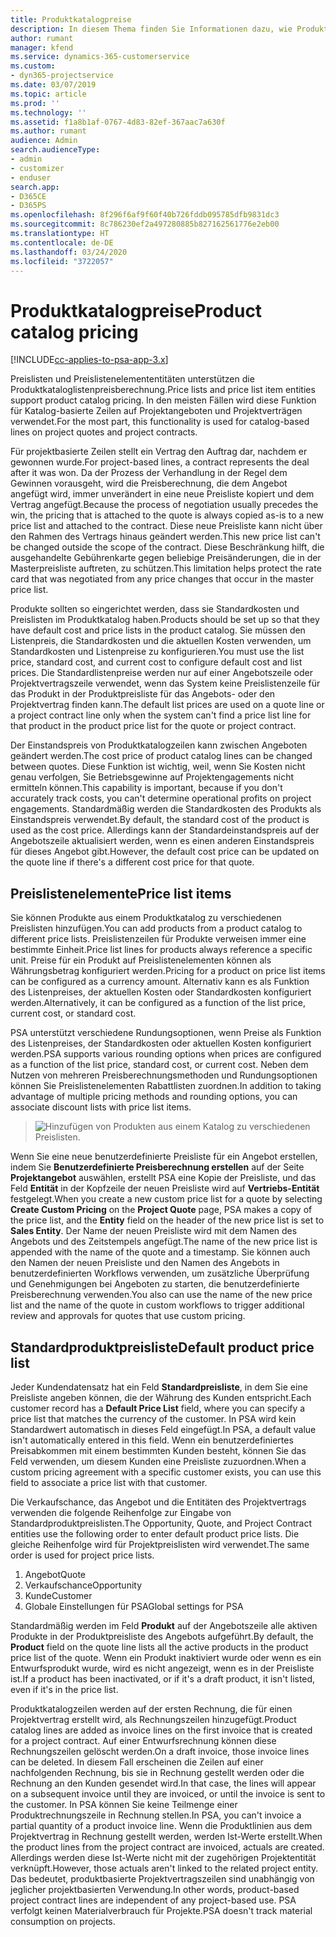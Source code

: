 ```yaml
---
title: Produktkatalogpreise
description: In diesem Thema finden Sie Informationen dazu, wie Produktkatalogpreisberechnung in PSA ( Dynamics 365 Project Service Automation ) funktionieren.
author: rumant
manager: kfend
ms.service: dynamics-365-customerservice
ms.custom:
- dyn365-projectservice
ms.date: 03/07/2019
ms.topic: article
ms.prod: ''
ms.technology: ''
ms.assetid: f1a8b1af-0767-4d83-82ef-367aac7a630f
ms.author: rumant
audience: Admin
search.audienceType:
- admin
- customizer
- enduser
search.app:
- D365CE
- D365PS
ms.openlocfilehash: 8f296f6af9f60f40b726fddb095785dfb9831dc3
ms.sourcegitcommit: 8c786230ef2a497280885b827162561776e2eb00
ms.translationtype: HT
ms.contentlocale: de-DE
ms.lasthandoff: 03/24/2020
ms.locfileid: "3722057"
---
```

# <a name="product-catalog-pricing"></a><span data-ttu-id="59b77-103">Produktkatalogpreise</span><span class="sxs-lookup"><span data-stu-id="59b77-103">Product catalog pricing</span></span> 

[!INCLUDE[cc-applies-to-psa-app-3.x](../includes/cc-applies-to-psa-app-3x.md)]


<span data-ttu-id="59b77-104">Preislisten und Preislistenelemententitäten unterstützen die Produktkataloglistenpreisberechnung.</span><span class="sxs-lookup"><span data-stu-id="59b77-104">Price lists and price list item entities support product catalog pricing.</span></span> <span data-ttu-id="59b77-105">In den meisten Fällen wird diese Funktion für Katalog-basierte Zeilen auf Projektangeboten und Projektverträgen verwendet.</span><span class="sxs-lookup"><span data-stu-id="59b77-105">For the most part, this functionality is used for catalog-based lines on project quotes and project contracts.</span></span>

<span data-ttu-id="59b77-106">Für projektbasierte Zeilen stellt ein Vertrag den Auftrag dar, nachdem er gewonnen wurde.</span><span class="sxs-lookup"><span data-stu-id="59b77-106">For project-based lines, a contract represents the deal after it was won.</span></span> <span data-ttu-id="59b77-107">Da der Prozess der Verhandlung in der Regel dem Gewinnen vorausgeht, wird die Preisberechnung, die dem Angebot angefügt wird, immer unverändert in eine neue Preisliste kopiert und dem Vertrag angefügt.</span><span class="sxs-lookup"><span data-stu-id="59b77-107">Because the process of negotiation usually precedes the win, the pricing that is attached to the quote is always copied as-is to a new price list and attached to the contract.</span></span> <span data-ttu-id="59b77-108">Diese neue Preisliste kann nicht über den Rahmen des Vertrags hinaus geändert werden.</span><span class="sxs-lookup"><span data-stu-id="59b77-108">This new price list can't be changed outside the scope of the contract.</span></span> <span data-ttu-id="59b77-109">Diese Beschränkung hilft, die ausgehandelte Gebührenkarte gegen beliebige Preisänderungen, die in der Masterpreisliste auftreten, zu schützen.</span><span class="sxs-lookup"><span data-stu-id="59b77-109">This limitation helps protect the rate card that was negotiated from any price changes that occur in the master price list.</span></span>

<span data-ttu-id="59b77-110">Produkte sollten so eingerichtet werden, dass sie Standardkosten und Preislisten im Produktkatalog haben.</span><span class="sxs-lookup"><span data-stu-id="59b77-110">Products should be set up so that they have default cost and price lists in the product catalog.</span></span> <span data-ttu-id="59b77-111">Sie müssen den Listenpreis, die Standardkosten und die aktuellen Kosten verwenden, um Standardkosten und Listenpreise zu konfigurieren.</span><span class="sxs-lookup"><span data-stu-id="59b77-111">You must use the list price, standard cost, and current cost to configure default cost and list prices.</span></span> <span data-ttu-id="59b77-112">Die Standardlistenpreise werden nur auf einer Angebotszeile oder Projektvertragszeile verwendet, wenn das System keine Preislistenzeile für das Produkt in der Produktpreisliste für das Angebots- oder den Projektvertrag finden kann.</span><span class="sxs-lookup"><span data-stu-id="59b77-112">The default list prices are used on a quote line or a project contract line only when the system can't find a price list line for that product in the product price list for the quote or project contract.</span></span>

<span data-ttu-id="59b77-113">Der Einstandspreis von Produktkatalogzeilen kann zwischen Angeboten geändert werden.</span><span class="sxs-lookup"><span data-stu-id="59b77-113">The cost price of product catalog lines can be changed between quotes.</span></span> <span data-ttu-id="59b77-114">Diese Funktion ist wichtig, weil, wenn Sie Kosten nicht genau verfolgen, Sie Betriebsgewinne auf Projektengagements nicht ermitteln können.</span><span class="sxs-lookup"><span data-stu-id="59b77-114">This capability is important, because if you don't accurately track costs, you can't determine operational profits on project engagements.</span></span> <span data-ttu-id="59b77-115">Standardmäßig werden die Standardkosten des Produkts als Einstandspreis verwendet.</span><span class="sxs-lookup"><span data-stu-id="59b77-115">By default, the standard cost of the product is used as the cost price.</span></span> <span data-ttu-id="59b77-116">Allerdings kann der Standardeinstandspreis auf der Angebotszeile aktualisiert werden, wenn es einen anderen Einstandspreis für dieses Angebot gibt.</span><span class="sxs-lookup"><span data-stu-id="59b77-116">However, the default cost price can be updated on the quote line if there's a different cost price for that quote.</span></span>

## <a name="price-list-items"></a><span data-ttu-id="59b77-117">Preislistenelemente</span><span class="sxs-lookup"><span data-stu-id="59b77-117">Price list items</span></span>

<span data-ttu-id="59b77-118">Sie können Produkte aus einem Produktkatalog zu verschiedenen Preislisten hinzufügen.</span><span class="sxs-lookup"><span data-stu-id="59b77-118">You can add products from a product catalog to different price lists.</span></span> <span data-ttu-id="59b77-119">Preislistenzeilen für Produkte verweisen immer eine bestimmte Einheit.</span><span class="sxs-lookup"><span data-stu-id="59b77-119">Price list lines for products always reference a specific unit.</span></span> <span data-ttu-id="59b77-120">Preise für ein Produkt auf Preislistenelementen können als Währungsbetrag konfiguriert werden.</span><span class="sxs-lookup"><span data-stu-id="59b77-120">Pricing for a product on price list items can be configured as a currency amount.</span></span> <span data-ttu-id="59b77-121">Alternativ kann es als Funktion des Listenpreises, der aktuellen Kosten oder Standardkosten konfiguriert werden.</span><span class="sxs-lookup"><span data-stu-id="59b77-121">Alternatively, it can be configured as a function of the list price, current cost, or standard cost.</span></span>

<span data-ttu-id="59b77-122">PSA unterstützt verschiedene Rundungsoptionen, wenn Preise als Funktion des Listenpreises, der Standardkosten oder aktuellen Kosten konfiguriert werden.</span><span class="sxs-lookup"><span data-stu-id="59b77-122">PSA supports various rounding options when prices are configured as a function of the list price, standard cost, or current cost.</span></span> <span data-ttu-id="59b77-123">Neben dem Nutzen von mehreren Preisberechnungsmethoden und Rundungsoptionen können Sie Preislistenelementen Rabattlisten zuordnen.</span><span class="sxs-lookup"><span data-stu-id="59b77-123">In addition to taking advantage of multiple pricing methods and rounding options, you can associate discount lists with price list items.</span></span> 

> ![Hinzufügen von Produkten aus einem Katalog zu verschiedenen Preislisten.](media/basic-guide-16.png)

<span data-ttu-id="59b77-125">Wenn Sie eine neue benutzerdefinierte Preisliste für ein Angebot erstellen, indem Sie **Benutzerdefinierte Preisberechnung erstellen** auf der Seite **Projektangebot** auswählen, erstellt PSA eine Kopie der Preisliste, und das Feld **Entität** in der Kopfzeile der neuen Preisliste wird auf **Vertriebs-Entität** festgelegt.</span><span class="sxs-lookup"><span data-stu-id="59b77-125">When you create a new custom price list for a quote by selecting **Create Custom Pricing** on the **Project Quote** page, PSA makes a copy of the price list, and the **Entity** field on the header of the new price list is set to **Sales Entity**.</span></span> <span data-ttu-id="59b77-126">Der Name der neuen Preisliste wird mit dem Namen des Angebots und des Zeitstempels angefügt.</span><span class="sxs-lookup"><span data-stu-id="59b77-126">The name of the new price list is appended with the name of the quote and a timestamp.</span></span> <span data-ttu-id="59b77-127">Sie können auch den Namen der neuen Preisliste und den Namen des Angebots in benutzerdefinierten Workflows verwenden, um zusätzliche Überprüfung und Genehmigungen bei Angeboten zu starten, die benutzerdefinierte Preisberechnung verwenden.</span><span class="sxs-lookup"><span data-stu-id="59b77-127">You also can use the name of the new price list and the name of the quote in custom workflows to trigger additional review and approvals for quotes that use custom pricing.</span></span>

 
## <a name="default-product-price-list"></a><span data-ttu-id="59b77-128">Standardproduktpreisliste</span><span class="sxs-lookup"><span data-stu-id="59b77-128">Default product price list</span></span>
<span data-ttu-id="59b77-129">Jeder Kundendatensatz hat ein Feld **Standardpreisliste**, in dem Sie eine Preisliste angeben können, die der Währung des Kunden entspricht.</span><span class="sxs-lookup"><span data-stu-id="59b77-129">Each customer record has a **Default Price List** field, where you can specify a price list that matches the currency of the customer.</span></span> <span data-ttu-id="59b77-130">In PSA wird kein Standardwert automatisch in dieses Feld eingefügt.</span><span class="sxs-lookup"><span data-stu-id="59b77-130">In PSA, a default value isn't automatically entered in this field.</span></span> <span data-ttu-id="59b77-131">Wenn ein benutzerdefiniertes Preisabkommen mit einem bestimmten Kunden besteht, können Sie das Feld verwenden, um diesem Kunden eine Preisliste zuzuordnen.</span><span class="sxs-lookup"><span data-stu-id="59b77-131">When a custom pricing agreement with a specific customer exists, you can use this field to associate a price list with that customer.</span></span>

<span data-ttu-id="59b77-132">Die Verkaufschance, das Angebot und die Entitäten des Projektvertrags verwenden die folgende Reihenfolge zur Eingabe von Standardproduktpreislisten.</span><span class="sxs-lookup"><span data-stu-id="59b77-132">The Opportunity, Quote, and Project Contract entities use the following order to enter default product price lists.</span></span> <span data-ttu-id="59b77-133">Die gleiche Reihenfolge wird für Projektpreislisten wird verwendet.</span><span class="sxs-lookup"><span data-stu-id="59b77-133">The same order is used for project price lists.</span></span>

1.  <span data-ttu-id="59b77-134">Angebot</span><span class="sxs-lookup"><span data-stu-id="59b77-134">Quote</span></span>
2.  <span data-ttu-id="59b77-135">Verkaufschance</span><span class="sxs-lookup"><span data-stu-id="59b77-135">Opportunity</span></span>
3.  <span data-ttu-id="59b77-136">Kunde</span><span class="sxs-lookup"><span data-stu-id="59b77-136">Customer</span></span>
4.  <span data-ttu-id="59b77-137">Globale Einstellungen für PSA</span><span class="sxs-lookup"><span data-stu-id="59b77-137">Global settings for PSA</span></span>

<span data-ttu-id="59b77-138">Standardmäßig werden im Feld **Produkt** auf der Angebotszeile alle aktiven Produkte in der Produktpreisliste des Angebots aufgeführt.</span><span class="sxs-lookup"><span data-stu-id="59b77-138">By default, the **Product** field on the quote line lists all the active products in the product price list of the quote.</span></span> <span data-ttu-id="59b77-139">Wenn ein Produkt inaktiviert wurde oder wenn es ein Entwurfsprodukt wurde, wird es nicht angezeigt, wenn es in der Preisliste ist.</span><span class="sxs-lookup"><span data-stu-id="59b77-139">If a product has been inactivated, or if it's a draft product, it isn't listed, even if it's in the price list.</span></span> 

<span data-ttu-id="59b77-140">Produktkatalogzeilen werden auf der ersten Rechnung, die für einen Projektvertrag erstellt wird, als Rechnungszeilen hinzugefügt.</span><span class="sxs-lookup"><span data-stu-id="59b77-140">Product catalog lines are added as invoice lines on the first invoice that is created for a project contract.</span></span> <span data-ttu-id="59b77-141">Auf einer Entwurfsrechnung können diese Rechnungszeilen gelöscht werden.</span><span class="sxs-lookup"><span data-stu-id="59b77-141">On a draft invoice, those invoice lines can be deleted.</span></span> <span data-ttu-id="59b77-142">In diesem Fall erscheinen die Zeilen auf einer nachfolgenden Rechnung, bis sie in Rechnung gestellt werden oder die Rechnung an den Kunden gesendet wird.</span><span class="sxs-lookup"><span data-stu-id="59b77-142">In that case, the lines will appear on a subsequent invoice until they are invoiced, or until the invoice is sent to the customer.</span></span> <span data-ttu-id="59b77-143">In PSA können Sie keine Teilmenge einer Produktrechnungszeile in Rechnung stellen.</span><span class="sxs-lookup"><span data-stu-id="59b77-143">In PSA, you can't invoice a partial quantity of a product invoice line.</span></span> <span data-ttu-id="59b77-144">Wenn die Produktlinien aus dem Projektvertrag in Rechnung gestellt werden, werden Ist-Werte erstellt.</span><span class="sxs-lookup"><span data-stu-id="59b77-144">When the product lines from the project contract are invoiced, actuals are created.</span></span> <span data-ttu-id="59b77-145">Allerdings werden diese Ist-Werte nicht mit der zugehörigen Projektentität verknüpft.</span><span class="sxs-lookup"><span data-stu-id="59b77-145">However, those actuals aren't linked to the related project entity.</span></span> <span data-ttu-id="59b77-146">Das bedeutet, produktbasierte Projektvertragszeilen sind unabhängig von jeglicher projektbasierten Verwendung.</span><span class="sxs-lookup"><span data-stu-id="59b77-146">In other words, product-based project contract lines are independent of any project-based use.</span></span> <span data-ttu-id="59b77-147">PSA verfolgt keinen Materialverbrauch für Projekte.</span><span class="sxs-lookup"><span data-stu-id="59b77-147">PSA doesn't track material consumption on projects.</span></span>
